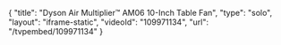 {
    "title": "Dyson Air Multiplier&trade; AM06 10-Inch Table Fan",
    "type": "solo",
    "layout": "iframe-static",
    "videoId": "109971134",
    "url": "\/tvpembed\/109971134"
}